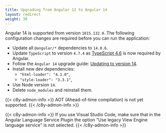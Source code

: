 ```yaml
---
title: Upgrading from Angular 12 to Angular 14
layout: redirect
weight: 30
---
```


Angular 14 is supported from version `1015.132.0`. The following configuration changes are required before you can run the application:

- Update all `@angular/*` dependencies to `14.0.6`.
- Update `TypeScript` to version `4.7.4` as [TypeScript 4.6](https://devblogs.microsoft.com/typescript/announcing-typescript-4-6/) is now required by Angular.
- Follow the `Angular 14` upgrade guide: [Updating to version 14](https://update.angular.io/?l=3&v=12.0-14.0).
- Install new dev dependencies:
  - `"html-loader": "4.1.0"`,
  - `"style-loader": "3.3.1"`,
- Use Node version `14`.
- Delete `node_modules` and reinstall them.

{{< c8y-admon-info >}}
AOT (Ahead-of-time compilation) is not yet supported.
{{< /c8y-admon-info >}}


{{< c8y-admon-info >}}
If you use Visual Studio Code, make sure that in the Angular Language Service Plugin the option "Use legacy View Engine language service" is not selected.
{{< /c8y-admon-info >}}
